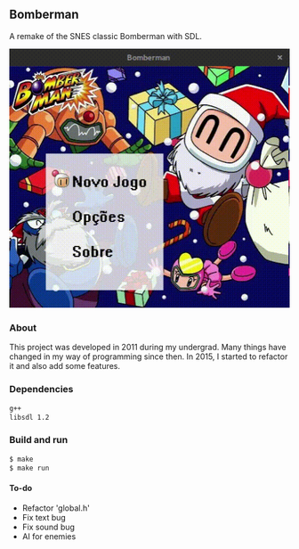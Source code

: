 ## Bomberman
A remake of the SNES classic Bomberman with SDL.

![](/data/bomberman.gif)

### About
This project was developed in 2011 during my undergrad. Many things have changed in my way of programming since then. In 2015, I started to refactor it and also add some features.


### Dependencies
```
g++ 
libsdl 1.2
```

### Build and run
```
$ make
$ make run
```

#### To-do
- Refactor 'global.h'
- Fix text bug
- Fix sound bug
- AI for enemies


